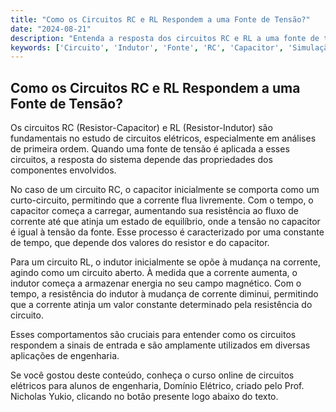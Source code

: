 ```yaml
---
title: "Como os Circuitos RC e RL Respondem a uma Fonte de Tensão?"
date: "2024-08-21"
description: "Entenda a resposta dos circuitos RC e RL a uma fonte de tensão e como esses componentes influenciam o comportamento do circuito."
keywords: ['Circuito', 'Indutor', 'Fonte', 'RC', 'Capacitor', 'Simulação', 'RL']
---
```


## Como os Circuitos RC e RL Respondem a uma Fonte de Tensão?

Os circuitos RC (Resistor-Capacitor) e RL (Resistor-Indutor) são fundamentais no estudo de circuitos elétricos, especialmente em análises de primeira ordem. Quando uma fonte de tensão é aplicada a esses circuitos, a resposta do sistema depende das propriedades dos componentes envolvidos.

No caso de um circuito RC, o capacitor inicialmente se comporta como um curto-circuito, permitindo que a corrente flua livremente. Com o tempo, o capacitor começa a carregar, aumentando sua resistência ao fluxo de corrente até que atinja um estado de equilíbrio, onde a tensão no capacitor é igual à tensão da fonte. Esse processo é caracterizado por uma constante de tempo, que depende dos valores do resistor e do capacitor.

Para um circuito RL, o indutor inicialmente se opõe à mudança na corrente, agindo como um circuito aberto. À medida que a corrente aumenta, o indutor começa a armazenar energia no seu campo magnético. Com o tempo, a resistência do indutor à mudança de corrente diminui, permitindo que a corrente atinja um valor constante determinado pela resistência do circuito.

Esses comportamentos são cruciais para entender como os circuitos respondem a sinais de entrada e são amplamente utilizados em diversas aplicações de engenharia.

Se você gostou deste conteúdo, conheça o curso online de circuitos elétricos para alunos de engenharia, Domínio Elétrico, criado pelo Prof. Nicholas Yukio, clicando no botão presente logo abaixo do texto.